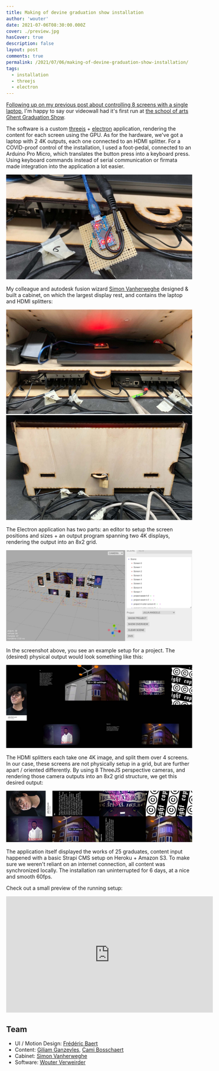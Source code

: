 ```yaml
---
title: Making of devine graduation show installation
author: 'wouter'
date: 2021-07-06T08:30:00.000Z
cover: ./preview.jpg
hasCover: true
description: false
layout: post
comments: true
permalink: /2021/07/06/making-of-devine-graduation-show-installation/
tags:
  - installation
  - threejs
  - electron
---
```

[Following up on my previous post about controlling 8 screens with a single laptop](/2020/12/15/building-a-laptop-driven-8-screen-installation/), I'm happy to say our videowall had it's first run at [the school of arts Ghent Graduation Show](https://graduation.schoolofartsgent.be/2021/home/).

The software is a custom [threejs](https://threejs.org) + [electron](https://www.electronjs.org) application, rendering the content for each screen using the GPU. As for the hardware, we've got a laptop with 2 4K outputs, each one connected to an HDMI splitter. For a COVID-proof control of the installation, I used a foot-pedal, connected to an Arduino Pro Micro, which translates the button press into a keyboard press. Using keyboard commands instead of serial communication or firmata made integration into the application a lot easier.

![arduino pro micro](arduino.jpg)

My colleague and autodesk fusion wizard [Simon Vanherweghe](https://twitter.com/donebysimon) designed & built a cabinet, on which the largest display rest, and contains the laptop and HDMI splitters:

![cabinet-inside](cabinet-inside.jpg)
![cabinet-closed](cabinet-closed.jpg)

The Electron application has two parts: an editor to setup the screen positions and sizes + an output program spanning two 4K displays, rendering the output into an 8x2 grid.

![editor](editor.jpg)

In the screenshot above, you see an example setup for a project. The (desired) physical output would look something like this:

![output-preview](output-preview.jpg)

The HDMI splitters each take one 4K image, and split them over 4 screens. In our case, these screens are not physically setup in a grid, but are further apart / oriented differently. By using 8 ThreeJS perspective cameras, and rendering those camera outputs into an 8x2 grid structure, we get this desired output:

![output](output.jpg)

The application itself displayed the works of 25 graduates, content input happened with a basic Strapi CMS setup on Heroku + Amazon S3. To make sure we weren't reliant on an internet connection, all content was synchronized locally. The installation ran uninterrupted for 6 days, at a nice and smooth 60fps.

Check out a small preview of the running setup:

<iframe width="560" height="315" src="https://www.youtube.com/embed/-KXYGIn6faQ" title="YouTube video player" frameborder="0" allow="accelerometer; autoplay; clipboard-write; encrypted-media; gyroscope; picture-in-picture" allowfullscreen></iframe>

## Team
- UI / Motion Design: [Frédéric Baert](https://www.linkedin.com/in/fredericbaert/)
- Content: [Giliam Ganzevles](https://www.linkedin.com/in/giliam-ganzevles/), [Cami Bosschaert](https://www.linkedin.com/in/cami-bosschaert/)
- Cabinet: [Simon Vanherweghe](https://www.linkedin.com/in/simonvanherweghe/)
- Software: [Wouter Verweirder](https://www.linkedin.com/in/aboutwouter/)